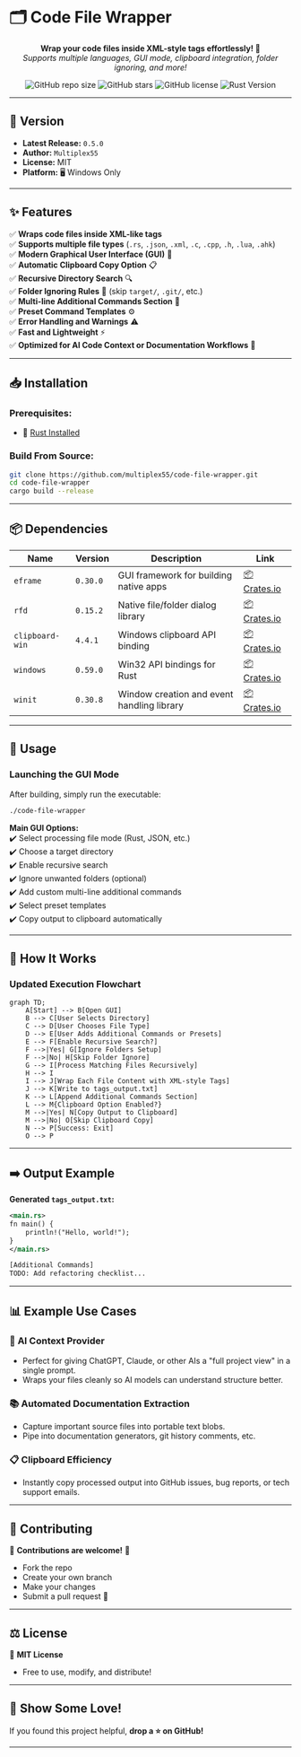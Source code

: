 # 🗂️ **Code File Wrapper**  

<p align="center">
  <b>Wrap your code files inside XML-style tags effortlessly! 🚀</b> <br>
  <i>Supports multiple languages, GUI mode, clipboard integration, folder ignoring, and more!</i>
</p>

<p align="center">
  <img alt="GitHub repo size" src="https://img.shields.io/github/repo-size/multiplex55/code-file-wrapper">
  <img alt="GitHub stars" src="https://img.shields.io/github/stars/multiplex55/code-file-wrapper?style=social">
  <img alt="GitHub license" src="https://img.shields.io/github/license/multiplex55/code-file-wrapper">
  <img alt="Rust Version" src="https://img.shields.io/badge/Rust-Edition%202021-orange">
</p>

---

## 📌 Version  
- **Latest Release:** `0.5.0`
- **Author:** `Multiplex55`
- **License:** MIT  
- **Platform:** 🖥 Windows Only  

---

## ✨ Features  
✅ **Wraps code files inside XML-like tags**  
✅ **Supports multiple file types** (`.rs`, `.json`, `.xml`, `.c`, `.cpp`, `.h`, `.lua`, `.ahk`)  
✅ **Modern Graphical User Interface (GUI)** 🎨  
✅ **Automatic Clipboard Copy Option** 📋  
✅ **Recursive Directory Search** 🔍  
✅ **Folder Ignoring Rules** 📂 (skip `target/`, `.git/`, etc.)  
✅ **Multi-line Additional Commands Section** 📝  
✅ **Preset Command Templates** ⚙️  
✅ **Error Handling and Warnings** ⚠️  
✅ **Fast and Lightweight** ⚡  
✅ **Optimized for AI Code Context or Documentation Workflows** 🤖  

---

## 📥 Installation  

### **Prerequisites:**  
- 🦀 [Rust Installed](https://www.rust-lang.org/tools/install)  

### **Build From Source:**  
```sh
git clone https://github.com/multiplex55/code-file-wrapper.git
cd code-file-wrapper
cargo build --release
```

---

## 📦 Dependencies  

| Name             | Version | Description                                  | Link |
|------------------|---------|----------------------------------------------|------|
| `eframe`         | `0.30.0` | GUI framework for building native apps      | [📦 Crates.io](https://crates.io/crates/eframe) |
| `rfd`            | `0.15.2` | Native file/folder dialog library           | [📦 Crates.io](https://crates.io/crates/rfd) |
| `clipboard-win`  | `4.4.1`  | Windows clipboard API binding               | [📦 Crates.io](https://crates.io/crates/clipboard-win) |
| `windows`        | `0.59.0` | Win32 API bindings for Rust                 | [📦 Crates.io](https://crates.io/crates/windows) |
| `winit`          | `0.30.8` | Window creation and event handling library | [📦 Crates.io](https://crates.io/crates/winit) |

---

## 🚀 Usage  

### **Launching the GUI Mode**  
After building, simply run the executable:

```sh
./code-file-wrapper
```

**Main GUI Options:**  
✔️ Select processing file mode (Rust, JSON, etc.)  
✔️ Choose a target directory  
✔️ Enable recursive search  
✔️ Ignore unwanted folders (optional)  
✔️ Add custom multi-line additional commands  
✔️ Select preset templates  
✔️ Copy output to clipboard automatically

---

## 📜 How It Works  

### **Updated Execution Flowchart**  
```mermaid
graph TD;
    A[Start] --> B[Open GUI]
    B --> C[User Selects Directory]
    C --> D[User Chooses File Type]
    D --> E[User Adds Additional Commands or Presets]
    E --> F[Enable Recursive Search?]
    F -->|Yes| G[Ignore Folders Setup]
    F -->|No| H[Skip Folder Ignore]
    G --> I[Process Matching Files Recursively]
    H --> I
    I --> J[Wrap Each File Content with XML-style Tags]
    J --> K[Write to tags_output.txt]
    K --> L[Append Additional Commands Section]
    L --> M{Clipboard Option Enabled?}
    M -->|Yes| N[Copy Output to Clipboard]
    M -->|No| O[Skip Clipboard Copy]
    N --> P[Success: Exit]
    O --> P
```

---

## ➡️ Output Example  

**Generated `tags_output.txt`:**
```xml
<main.rs>
fn main() {
    println!("Hello, world!");
}
</main.rs>

[Additional Commands]
TODO: Add refactoring checklist...
```

---

## 📊 Example Use Cases  

### 📝 **AI Context Provider**
- Perfect for giving ChatGPT, Claude, or other AIs a "full project view" in a single prompt.
- Wraps your files cleanly so AI models can understand structure better.

### 📚 **Automated Documentation Extraction**
- Capture important source files into portable text blobs.
- Pipe into documentation generators, git history comments, etc.

### 📋 **Clipboard Efficiency**
- Instantly copy processed output into GitHub issues, bug reports, or tech support emails.

---

## 🤝 Contributing  

🎉 **Contributions are welcome!** 🎉  

- Fork the repo  
- Create your own branch  
- Make your changes  
- Submit a pull request 🚀

---

## ⚖️ License  

📜 **MIT License**  
- Free to use, modify, and distribute!  

---

## 🌟 Show Some Love!  

If you found this project helpful, **drop a ⭐ on GitHub!**  

---
